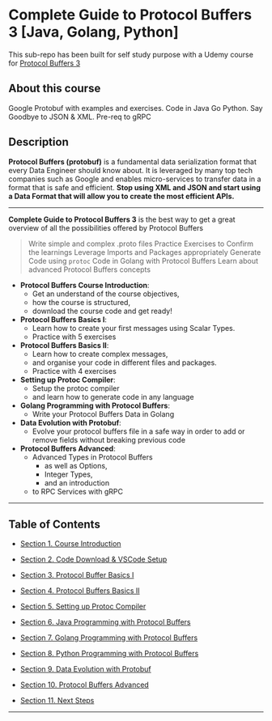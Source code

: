 # Complete Guide to Protocol Buffers 3 [Java, Golang, Python]

This sub-repo has been built for self study purpose with a Udemy course for [Protocol Buffers 3](https://www.udemy.com/protocol-buffers/learn/v4/overview)

## About this course

Google Protobuf with examples and exercises. Code in Java Go Python. Say Goodbye to JSON & XML. Pre-req to gRPC

## Description

**Protocol Buffers (protobuf)** is a fundamental data serialization format that every Data Engineer should know about. It is leveraged by many top tech companies such as Google and enables micro-services to transfer data in a format that is safe and efficient. **Stop using XML and JSON and start using a Data Format that will allow you to create the most efficient APIs.**

---

**Complete Guide to Protocol Buffers 3** is the best way to get a great overview of all the possibilities offered by Protocol Buffers

> Write simple and complex .proto files
> Practice Exercises to Confirm the learnings
> Leverage Imports and Packages appropriately
> Generate Code using `protoc`
> Code in Golang with Protocol Buffers
> Learn about advanced Protocol Buffers concepts

* **Protocol Buffers Course Introduction**:
  * Get an understand of the course objectives,
  * how the course is structured,
  * download the course code and get ready!
* **Protocol Buffers Basics I**:
  * Learn how to create your first messages using Scalar Types. 
  * Practice with 5 exercises
* **Protocol Buffers Basics II**:
  * Learn how to create complex messages,
  * and organise your code in different files and packages.
  * Practice with 4 exercises
* **Setting up Protoc Compiler**:
  * Setup the protoc compiler 
  * and learn how to generate code in any language
* **Golang Programming with Protocol Buffers**:
  * Write your Protocol Buffers Data in Golang
* **Data Evolution with Protobuf**:
  * Evolve your protocol buffers file in a safe way in order to add or remove fields without breaking previous code
* **Protocol Buffers Advanced**:
  * Advanced Types in Protocol Buffers
    * as well as Options,
    * Integer Types,
    * and an introduction
  * to RPC Services with gRPC

---

## Table of Contents

* [Section 1. Course Introduction](01-course-introduction/README.md)

* [Section 2. Code Download & VSCode Setup](02-code-download-and-vscode-setup/README.md)

* [Section 3. Protocol Buffer Basics I](03-protocol-buffers-basics-i/README.md)
  
* [Section 4. Protocol Buffers Basics II](04-protocol-buffers-basics-ii/README.md)

* [Section 5. Setting up Protoc Compiler](05-setting-up-protoc-compiler/README.md)

* [Section 6. Java Programming with Protocol Buffers](06-java-programming-with-protocol-buffers/README.md)

* [Section 7. Golang Programming with Protocol Buffers](07-golang-programming-with-protocol-buffers/README.md)

* [Section 8. Python Programming with Protocol Buffers](08-python-programming-with-protocol-buffers/README.md)

* [Section 9. Data Evolution with Protobuf](09-data-evolution-with-protobuf/README.md)

* [Section 10. Protocol Buffers Advanced](10-protocol-buffers-advanced/README.md)

* [Section 11. Next Steps](11-next-steps/README.md)

---
